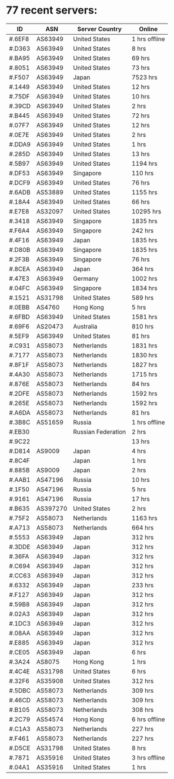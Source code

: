 # 77 recent servers:

| ID | ASN | Server Country | Online |
| ------ | ------ | ------ | ------ |
| #.6EF8 | AS63949 | United States | 1 hrs offline |
| #.D363 | AS63949 | United States | 8 hrs |
| #.BA95 | AS63949 | United States | 69 hrs |
| #.8051 | AS63949 | United States | 73 hrs |
| #.F507 | AS63949 | Japan | 7523 hrs |
| #.1449 | AS63949 | United States | 12 hrs |
| #.75DF | AS63949 | United States | 10 hrs |
| #.39CD | AS63949 | United States | 2 hrs |
| #.B445 | AS63949 | United States | 72 hrs |
| #.07F7 | AS63949 | United States | 12 hrs |
| #.0E7E | AS63949 | United States | 2 hrs |
| #.DDA9 | AS63949 | United States | 1 hrs |
| #.285D | AS63949 | United States | 13 hrs |
| #.5B97 | AS63949 | United States | 1194 hrs |
| #.DF53 | AS63949 | Singapore | 110 hrs |
| #.DCF9 | AS63949 | United States | 76 hrs |
| #.6ADB | AS53889 | United States | 1155 hrs |
| #.18A4 | AS63949 | United States | 66 hrs |
| #.E7E8 | AS32097 | United States | 10295 hrs |
| #.3418 | AS63949 | Singapore | 1835 hrs |
| #.F6A4 | AS63949 | Singapore | 242 hrs |
| #.4F16 | AS63949 | Japan | 1835 hrs |
| #.D80B | AS63949 | Singapore | 1835 hrs |
| #.2F3B | AS63949 | Singapore | 76 hrs |
| #.8CEA | AS63949 | Japan | 364 hrs |
| #.47E3 | AS63949 | Germany | 1002 hrs |
| #.04FC | AS63949 | Singapore | 1834 hrs |
| #.1521 | AS31798 | United States | 589 hrs |
| #.0EBB | AS4760 | Hong Kong | 5 hrs |
| #.6FBD | AS63949 | United States | 1581 hrs |
| #.69F6 | AS20473 | Australia | 810 hrs |
| #.5EF9 | AS63949 | United States | 81 hrs |
| #.C931 | AS58073 | Netherlands | 1831 hrs |
| #.7177 | AS58073 | Netherlands | 1830 hrs |
| #.8F1F | AS58073 | Netherlands | 1827 hrs |
| #.4A30 | AS58073 | Netherlands | 1715 hrs |
| #.876E | AS58073 | Netherlands | 84 hrs |
| #.2DFE | AS58073 | Netherlands | 1592 hrs |
| #.265E | AS58073 | Netherlands | 1592 hrs |
| #.A6DA | AS58073 | Netherlands | 81 hrs |
| #.3B8C | AS51659 | Russia | 1 hrs offline |
| #.EB30 |  | Russian Federation | 2 hrs |
| #.9C22 |  |  | 13 hrs |
| #.D814 | AS9009 | Japan | 4 hrs |
| #.8C4F |  | Japan | 1 hrs |
| #.885B | AS9009 | Japan | 2 hrs |
| #.AAB1 | AS47196 | Russia | 10 hrs |
| #.1F50 | AS47196 | Russia | 5 hrs |
| #.9161 | AS47196 | Russia | 17 hrs |
| #.B635 | AS397270 | United States | 2 hrs |
| #.75F2 | AS58073 | Netherlands | 1163 hrs |
| #.A713 | AS58073 | Netherlands | 664 hrs |
| #.5553 | AS63949 | Japan | 312 hrs |
| #.3DDE | AS63949 | Japan | 312 hrs |
| #.36FA | AS63949 | Japan | 312 hrs |
| #.C694 | AS63949 | Japan | 312 hrs |
| #.CC63 | AS63949 | Japan | 312 hrs |
| #.6332 | AS63949 | Japan | 233 hrs |
| #.F127 | AS63949 | Japan | 312 hrs |
| #.59B8 | AS63949 | Japan | 312 hrs |
| #.02A3 | AS63949 | Japan | 312 hrs |
| #.1DC3 | AS63949 | Japan | 312 hrs |
| #.08AA | AS63949 | Japan | 312 hrs |
| #.E885 | AS63949 | Japan | 312 hrs |
| #.CE05 | AS63949 | Japan | 6 hrs |
| #.3A24 | AS8075 | Hong Kong | 1 hrs |
| #.4C4E | AS31798 | United States | 6 hrs |
| #.32F6 | AS35908 | United States | 312 hrs |
| #.5DBC | AS58073 | Netherlands | 309 hrs |
| #.46CD | AS58073 | Netherlands | 309 hrs |
| #.B105 | AS58073 | Netherlands | 308 hrs |
| #.2C79 | AS54574 | Hong Kong | 6 hrs offline |
| #.C1A3 | AS58073 | Netherlands | 227 hrs |
| #.F461 | AS58073 | Netherlands | 227 hrs |
| #.D5CE | AS31798 | United States | 8 hrs |
| #.7871 | AS35916 | United States | 3 hrs offline |
| #.04A1 | AS35916 | United States | 1 hrs |


